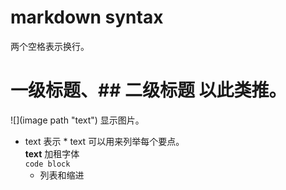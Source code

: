 # markdown syntax  
两个空格表示换行。  
# 一级标题、## 二级标题 以此类推。  
![](image path "text") 显示图片。  
- text 表示 * text 可以用来列举每个要点。  
**text** 加租字体  
     ```code block```
     * 列表和缩进

